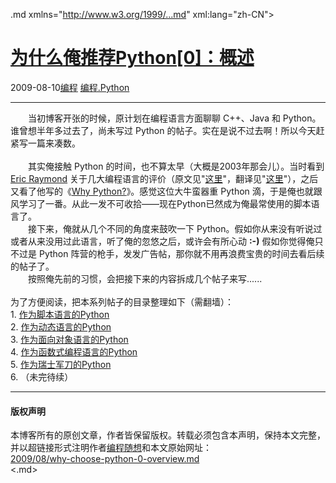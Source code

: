 <!DOCTYPE.md>
.md xmlns="http://www.w3.org/1999/...md" xml:lang="zh-CN">
<head>
<meta http-equiv="Content-Type" content="text.md; charset=utf-8" />
<meta name="generator" content="Python script by program.think@gmail.com" />
<meta name="provider" content="program-think.blogspot.com" />
<link type="text/css" rel="stylesheet" href="../../css/program-think.css" />
<title>为什么俺推荐Python[0]：概述 - 编程随想的博客</title>
</head>
<body>
<div id="main" style="width:100%;">
<h1><a href="../../index.md" title="回到首页">为什么俺推荐Python[0]：概述</a></h1>
<div class="post-info"><span class="date-header">2009-08-10</span><a href="../../tags/E7BC96E7A88B.md" class="tag">编程</a> <a href="../../tags/E7BC96E7A88B.Python.md" class="tag">编程.Python</a> </div>
<hr>
<div class="post">
&#12288;&#12288;当初博客开张的时候，原计划在编程语言方面聊聊 C++、Java 和 Python。谁曾想半年多过去了，尚未写过 Python 的帖子。实在是说不过去啊！所以今天赶紧写一篇来凑数。<!--program-think--><br /><br />&#12288;&#12288;其实俺接触 Python 的时间，也不算太早（大概是2003年那会儿）。当时看到 <a href="http://en.wikipedia.org/wiki/Eric_S._Raymond" target="_blank" rel="nofollow">Eric Raymond</a> 关于几大编程语言的评价（原文见"<a href="http://www.catb.org/%7Eesr/writings/taoup.md/ch14s04.md#c_lang" target="_blank" rel="nofollow">这里</a>"，翻译见"<a href="http://blog.csdn.net/myan/archive/2003/05/15/1923.aspx" target="_blank" rel="nofollow">这里</a>"），之后又看了他写的《<a href="http://www.linuxjournal.com/article/3882" target="_blank" rel="nofollow">Why Python?</a>》。感觉这位大牛蛮器重 Python 滴，于是俺也就跟风学习了一番。从此一发不可收拾——现在Python已然成为俺最常使用的脚本语言了。<br />&#12288;&#12288;接下来，俺就从几个不同的角度来鼓吹一下 Python。假如你从来没有听说过或者从来没用过此语言，听了俺的忽悠之后，或许会有所心动 <b>:-)</b> 假如你觉得俺只不过是 Python 阵营的枪手，发发广告帖，那你就不用再浪费宝贵的时间去看后续的帖子了。<br />&#12288;&#12288;按照俺先前的习惯，会把接下来的内容拆成几个帖子来写......<br /><br />为了方便阅读，把本系列帖子的目录整理如下（需翻墙）：<a name="index"> </a><br />1. <a href="../../2009/08/why-choose-python-1-script.md">作为脚本语言的Python</a><br />2. <a href="../../2009/08/why-choose-python-2-dynamic.md">作为动态语言的Python</a><br />3. <a href="../../2010/08/why-choose-python-3-oop.md">作为面向对象语言的Python</a><br />4. <a href="../../2012/02/why-choose-python-4-fp.md">作为函数式编程语言的Python</a><br />5. <a href="../../2013/02/why-choose-python-5-tools.md">作为瑞士军刀的Python</a><br />6. （未完待续）<div class="blogger-post-footer">
</div>
<hr>
<div class="copyright">
<h4>版权声明</h4>
本博客所有的原创文章，作者皆保留版权。转载必须包含本声明，保持本文完整，并以超链接形式注明作者<a href="mailto:program.think@gmail.com">编程随想</a>和本文原始网址：<br>
<a href="2009/08/why-choose-python-0-overview.md">2009/08/why-choose-python-0-overview.md</a>
</div>
</div>
</body>
<.md>
